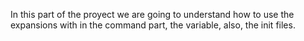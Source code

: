 In this part of the proyect we are going to understand how to use the expansions with in the command part, the variable, also, the init files.